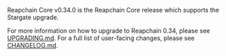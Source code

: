 Reapchain Core v0.34.0 is the Reapchain Core release which supports the Stargate upgrade. 

For more information on how to upgrade to Reapchain 0.34, please see [UPGRADING.md](https://gitlab.reappay.net/reapchain/reapchain-core/blob/release/v0.34.0/UPGRADING.md). 
For a full list of user-facing changes, please see [CHANGELOG.md](https://gitlab.reappay.net/reapchain/reapchain-core/blob/release/v0.34.0/CHANGELOG.md). 